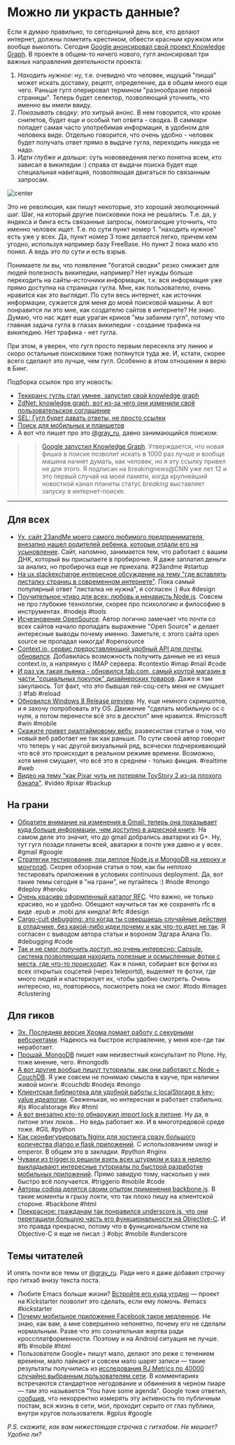 # Можно ли украсть данные?
Если я думаю правильно, то сегодняшний день все, кто делают интернет, должны пометить крестиком, обвести красным кружком или вообще выколоть. Сегодня [Google анонсировал свой проект Knowledge Graph](http://googleblog.blogspot.com/2012/05/introducing-knowledge-graph-things-not.html). В проекте в общем-то ничего нового, гугл анонсировал три важных направления деятельности проекта:

1. *Находить нужное*: ну, т.е. очевидно что человек, ищущий "пицца" может искать доставку, рецепт, определение, да в общем много еще чего. Раньше гугл оперировал термином "разнообразие первой страницы". Теперь будет селектор, позволяющий уточнить, что именно вы имели ввиду.
2. *Показывать сводку*: это хитрый анонс. В нем говорится, что кроме снипетов, будет еще и особый тип ответа - сводка. В саммари попадет самая часто употребимая информация, в удобном для человека виде. Отдельно говорится, что очень удобно - человек будет получать ответ прямо в выдаче гугла, переходить никуда не надо.
3. *Идти глубже и дальше*: суть нововведения легко понятна всем, кто зависал в википедии :) справа от выдачи поиска будет еще специальная навигация, позволяющая двигаться по связанным запросам.

![center](https://img.skitch.com/20120517-n28c1xmw3fdi397g67dp8yfshy.png)

Это не революция, как пишут некоторые, это хороший эволюционный шаг. Шаг, на который другие поисковики пока не решались. Т.е. да, у яндекса и бинга есть связанные запросы, помогающие уточнить, что именно человек ищет. Т.е. по сути пункт номер 1. "находить нужное" есть уже у всех. Да, пункт номер 3 тоже делается легко, причем кем угодно, используя например базу FreeBase. Но пункт 2 пока мало кто понял. А ведь это по сути и есть взрыв.

Понимаете ли вы, что появление "богатой сводки" резко снижает для людей полезность википедии, например? Нет нужды больше переходить на сайты-источники информации, т.к. вся информация уже прямо доступна на страницах гугла. Мне, как пользователю, очень нравится как это выглядит. По сути весь интернет, как источник информации, сужается для меня до моей поисковой машины. А вот понравится ли это мне, как создателю сайтов в интернете? Не знаю. Думаю, что нас ждет еще ураган криков "мы забаним гугл", потому что главная задача гугла в глазах википедии - создание трафика на википедию. Нет трафика - нет гугла.

При этом, я уверен, что гугл просто первым пересекла эту линию и скоро остальные поисковики тоже потянутся туда же. И, кстати, скорее всего сделают это лучше, чем гугл. Особенно в этом отношении я верю в Бинг.

Подборка ссылок про эту новость:

* [Теккранч: гугль стал умнее, запустил свой knowledge graph](http://techcrunch.com/2012/05/16/google-just-got-a-whole-lot-smarter-launches-its-knowledge-graph/)
* [ZdNet: knowledge graph, вот из-за чего они изменили своё пользовательское соглашение](http://www.zdnet.com/blog/google/google-knowledge-graph-this-is-why-they-changed-their-privacy-policy/3640)
* [SEL: Гугл будет давать ответы, не просто ссылки](http://searchengineland.com/google-launches-knowledge-graph-121585)
* [Поиск для мобильных и планшетов](http://insidesearch.blogspot.co.uk/2012/05/knowledge-graph-for-mobile-and-tablet.html)
* А вот что пишет про это [@gray_ru](http://twitter.com/gray_ru), давно занимающийся поиском:

>> [Google запустил Knowledge Graph](http://edition.cnn.com/2012/05/16/tech/web/google-search-knowledge-graph/index.html?hpt=hp_c3). Утверждается, что новая фишка в поиске позволит искать в 1000 раз лучше и вообще машина начнет думать, как человек, но я эту ссылку привел не для этого. Я подписан на breakingnews@CNN уже лет 12 и это первый случай на моей памяти, когда крупнейший новостной канал планеты статус *breaking* выставляет запуску в интернет-поиске.

-----

## Для всех
* [Ух, сайт 23andMe моего самого любимого предпринимателя, внезапно нашел родителей ребенка, которые отдали его на усыновление](http://www.forbes.com/sites/kashmirhill/2012/05/16/dna-site-23andme-outed-parents-who-gave-their-first-baby-up-for-adoption/). Сайт, напомню, занимается тем, что работает с вашим ДНК, который вы присылаете в пробирочке. Я даже заплатил деньги за анализ, но пробирочка еще не приехала. #23andme #startup
* [На ux.stackexchange интересное обсуждение на тему "где вставлять листалку страниц в современном интернете"](http://ux.stackexchange.com/questions/21375/is-there-a-point-to-paginating-articles-online). Пока самый популярный ответ "листалка не нужна", я согласен :) #ux #design
* [Поучительное чтиво для всех: любовь и ненависть Node.js](http://mailinator.blogspot.com/2012/05/love-and-hate-of-nodejs.html). Совсем не про глубокие технологии, скорее про психологию и философию в инструментах. #nodejs #tools
* [Исчезновение OpenSource](http://www.ostraining.com/blog/general/the-dissapperance-of-open-source/). Автор логично замечает что почти со всех сайтов начало пропадать выражение "Open Source" и делает интересные выводы почему именно. Заметьте, с этого сайта open source не пропадал никогда! #opensource
* [Context.io, сервис предоставляющий удобный API для почты, обновился](http://blog.context.io/2012/05/new-additions-to-context-io-2-0/). Добавилась возможность получить данные не из кеша context.io, а напрямую с IMAP сервера. #contextio #imap #mail #code
* [И раз уж такая пьянка - обновился fab.com, самый крутой магазин в части "социальных покупок" дизайнерских товаров](http://venturebeat.com/2012/05/16/fab-com-social-shopping/). Даже я там закупаюсь. Тот факт, что это бывшая гей-соц-сеть меня не смущает :) #fab #reload
* [Обновился Windows 8 Release preview](http://www.theverge.com/2012/5/16/3023702/windows-8-release-preview-mail-calendar-people-messaging-apps). Ну, еще немного скриншотов, и я захочу попробовать эту OS. Движение "сделать мобильную ос с нуля, а потом перенести всё это в десктоп" мне нравится. #microsoft #win #mobile
* [Скажите привет риалтаймовому вебу](http://arstechnica.com/business/2012/05/say-hello-to-the-real-real-time-web/?1), развесистая статья о том, что новый веб работает не так как раньше. По сути своей автор говорит что теперь у нас другой визуальный ряд, всячески подчеркивающий что всё это происходит в реальном режиме времени. Возможно, хотя меня смущает, что всё это в среднем - только фикция. #realtime #web
* [Видео на тему "как Pixar чуть не потеряли ToyStory 2 из-за плохого бэкапа"](http://www.tested.com/videos/44220-how-pixar-almost-lost-toy-story-2-to-a-bad-backup/). #video #pixar #backup

## На грани
* [Обратите внимание на изменения в Gmail: теперь она показывает куда больше информации, чем доступно в адресной книге](http://thenextweb.com/google/2012/05/16/gmail-now-surfaces-more-information-about-contacts-and-circles-when-you-search-for-them/). На самом деле это значит, что до gmail добрались аватарки из G+. Ну, тут гугл позади планеты всей, аватарки в почте уже давно и у всех. #gmail #google
* [Стратегии тестирования, при деплое Node.js и MongoDB на хероку и монголэб](http://blog.beyondfog.com/testing-cd-node-mongo-app-heroku/). Скорее обзорная статья о том, как бы неплохо тестировать приложения в условиях continuous deployment. Да, вот такие темы сегодня в "на грани", не пугайтесь :) #node #mongo #deploy #heroku
* [Очень красиво оформленный каталог RFC](http://pretty-rfc.herokuapp.com/). Что важно, не только красиво, но и удобно. Обещают научиться так же сохранять rfc в виде .epub и .mobi для киндла! #rfc #design
* [Cargo-cult debugging: это когда ты совершаешь случайные действия в отладчике, без какой-либо идеи почему и как что-то идет не так](http://bitquabit.com/post/cargo-cult-debugging/).  Я согласен с выводом автора статьи и вороном Эдгара Алана По. #debugging #code
* [Так и не смог получить доступ, но очень интересно: Capsule, система позволяющая находить полезные и осмысленные фотки с места, где что-то происходит](http://detectd.teleportd.com/). Как я понял, собирает все фотки из всех открытых соцсетей (через teleportd), выделяет те фотки, где много людей и кластеризует их, чтобы удобно смотреть. Очень интересно, но, повторяюсь, посмотреть пока не смог. #todo #images #clustering

## Для гиков
* [Эх. Последняя версия Хрома ломает работу с секурными вебсокетами](http://code.google.com/p/chromium/issues/detail?id=128339). Надеюсь на быстрое исправление, у меня кое-где так <s>не</s>работает.
* [Прощай, MongoDB](http://www.zopyx.de/blog/goodbye-mongodb) пишет нам неизвестный консультант по Plone. Ну, тоже мнение, чего. #mongodb
* [А вот другие вообще пишут туториалы, как они работают с Node + CouchDB](http://tbranyen.com/post/thoughts-on-development-using-couchdb-with-nodejs). Я уже совсем не понимаю смысла в кауче, при наличии живой монги. #couchdb #nodejs #mongo
* [Клиентская библиотека для удобной работы с localStorage в key-value идеалогии](https://github.com/js-coder/lostorage.js). Свеженькая, но интересная и работает стабильно. #js #localstorage #kv #html
* [А вот внезапно кто-то обнаружил import lock в питоне](http://reticulatingsplines.posterous.com/python-has-two-gils). Ну да, в питоне этих локов... Но ведь работает же. И в многотредовой среде тоже. #GIL #python
* [Как сконфигурировать Nginx для хостинга сразу большого количества django и flask приложений](http://tghw.com/blog/multiple-django-and-flask-sites-with-nginx-and-uwsgi-emperor). С использованием uwsgi и emperor. В общем это в закладки. #python #nginx
* [Чуваки из trigger.io решили взять всех штурмом и раз в неделю выкладывают интересные туториалы по быстрой разработке мобильных приложений](http://trigger.io/cross-platform-application-development-blog/2012/05/15/how-to-build-a-location-based-hybrid-mobile-app-with-reverse-geocoding/). Прямо завидую тому, насколько у них быстро всё получается. #triggerio #mobile #code
* [Авторы codiqa делятся своим опытом применения backbone.js](http://blog.codiqa.com/2012/05/how-we-use-backbone-js-to-build-codiqa-part-1-api/). В такие моменты я грызу локти, что так плохо пишу на клиентской стороне. #backbone #html
* [Прекрасное: гражданам так понравился underscore.js, что они перетащили большую часть его функциональности на Objective-C](https://github.com/robb/Underscore.m). И это правда прекрасно, потому что в функциональном стиле на Objective-C я еще не писал :) #objc #mobile #underscore


## Темы читателей
И опять почти все темы от [@gray_ru](http://twitter.com/gray_ru). Ради него я даже добавил строчку про гитхаб внизу текста поста.

* Любите Emacs больше жизни? [Встройте его куда угодно](http://www.kickstarter.com/projects/568774734/emacsy-an-embeddable-emacs) — проект на Kickstarter позволит это сделать, если ему помочь. #emacs #kickstarter
* [Почему мобильное приложение Facebook такое медленное](http://blog.mobtest.com/2012/05/heres-why-the-facebook-ios-app-is-so-bad-uiwebviews-and-no-nitro/). Не знаю, как вам, а мне совершенно непонятно, почему его не сделали нормальным. Разве что это сознательная жертва ради кроссплатформенности. Поэтому и на Android ситуация не лучше. #fb #mobile #html
* Пользователи Google+ пишут мало, делают это реже с течением времени, мало лайкают и совсем мало шарят записи — такие результаты получились из [исследования RJ Metrics по  40000 случайно выбранным пользователям сети](http://info.rjmetrics.com/blog/bid/56123/New-Google-Plus-Data-Shows-Weak-User-Engagement). В комментариях встречаются стандартное негодование и обвинения в черном пиаре — там это называется "You have some agenda". Google тоже ответил, [сообщив](http://www.fastcompany.com/1837332/exclusive-google-google-plus-ghost-town-weak-engagement-data-rj-metrics-study), что некорректно измерять эту активность по публичным постам, вся жизнь в сети, мол, проходит скрыто от глаз публики, внутри кругов пользователя.  #gplus #google

*P.S. скажите, как вам нижестоящая строчка с гитхабом. Не мешает? Удобно ли?*
